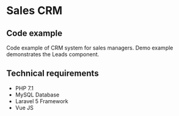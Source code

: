 # Sales CRM

## Code example
Code example of CRM system for sales managers.
Demo example demonstrates the Leads component.

## Technical requirements
* PHP 7.1
* MySQL Database
* Laravel 5 Framework
* Vue JS